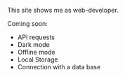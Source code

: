 This site shows me as web-developer.

Coming soon:
- API requests
- Dark mode
- Offline mode
- Local Storage
- Connection with a data base
